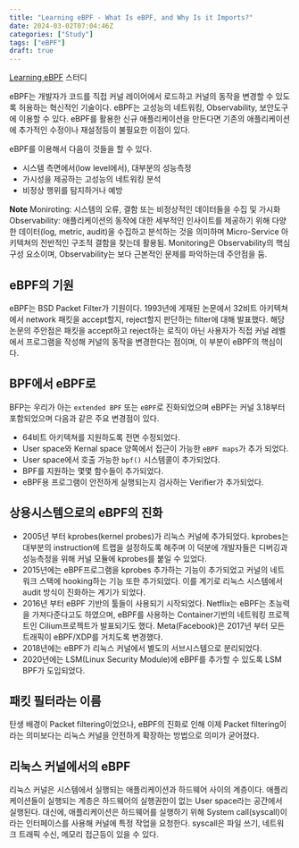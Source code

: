 ```yaml
---
title: "Learning eBPF - What Is eBPF, and Why Is it Imports?"
date: 2024-03-02T07:04:46Z
categories: ["Study"]
tags: ["eBPF"]
draft: true
---
```


[Learning eBPF](https://cilium.isovalent.com/hubfs/Learning-eBPF%20-%20Full%20book.pdf) 스터디

eBPF는 개발자가 코드를 직접 커널 레이어에서 로드하고 커널의 동작을 변경할 수 있도록 허용하는 혁신적인 기술이다. 
eBPF는 고성능의 네트워킹, Observability, 보안도구에 이용할 수 있다. eBPF를 활용한 신규 애플리케이션을 만든다면
기존의 애플리케이션에 추가적인 수정이나 재설정등이 불필요한 이점이 있다.

eBPF를 이용해서 다음이 것들을 할 수 있다.

- 시스템 측면에서(low level에서), 대부분의 성능측정
- 가시성을 제공하는 고성능의 네트워킹 분석
- 비정상 행위를 탐지하거나 예방

**Note**
Moniroting: 시스템의 오류, 결함 또는 비정상적인 데이터들을 수집 및 가시화
Observability: 애플리케이션의 동작에 대한 세부적인 인사이트를 제공하기 위해 다양한 데이터(log, metric, audit)을 수집하고 분석하는 것을 의미하며 Micro-Service 아키텍쳐의 전반적인 구조적 결함을 찾는데 활용됨. 
Monitoring은 Observability의 핵심 구성 요소이며, Observability는 보다 근본적인 문제를 파악하는데 주안점을 둠.

## eBPF의 기원

eBPF는 BSD Packet Filter가 기원이다. 1993년에 게재된 논문에서 32비트 아키텍쳐에서 network 패킷을 accept할지, reject할지 판단하는 filter에 대해 발표했다.
해당 논문의 주안점은 패킷을 accept하고 reject하는 로직이 아닌 사용자가 직접 커널 레벨에서 프로그램을 작성해 커널의 동작을 변경한다는 점이며, 이 부분이 eBPF의 핵심이다.

## BPF에서 eBPF로

BFP는 우리가 아는 `extended BPF` 또는 `eBPF`로 진화되었으며 eBPF는 커널 3.18부터 포함되었으며 다음과 같은 주요 변경점이 있다.
- 64비트 아키텍쳐를 지원하도록 전면 수정되었다. 
- User space와 Kernal space 양쪽에서 접근이 가능한 `eBPF maps`가 추가 되었다.
- User space에서 호출 가능한 `bpf()` 시스템콜이 추가되었다. 
- BPF를 지원하는 몇몇 함수들이 추가되었다.
- eBPF용 프로그램이 안전하게 실행되는지 검사하는 Verifier가 추가되었다.

## 상용시스템으로의 eBPF의 진화

- 2005년 부터 kprobes(kernel probes)가 리눅스 커널에 추가되었다. kprobes는 대부분의 instruction에 트랩을 설정하도록 해주며 이 덕분에 개발자들은 디버깅과 성능측정을 위해 커널 모듈에 kprobes를 붙일 수 있었다.
- 2015년에는 eBPF프로그램을 kprobes 추가하는 기능이 추가되었고 커널의 네트워크 스택에 hooking하는 기능 또한 추가되었다. 이를 계기로 리눅스 시스템에서 audit 방식이 진화하는 계기가 되었다.
- 2016년 부터 eBPF 기반의 툴들이 사용되기 시작되었다. Netflix는 eBPF는 초능력을 가져다준다고도 하였으며, eBPF를 사용하는 Container기반의 네트워킹 프로젝트인 Cilium프로젝트가 발표되기도 했다. Meta(Facebook)은 2017년 부터 모든 트래픽이 eBPF/XDP를 거치도록 변경했다.
- 2018년에는 eBPF가 리눅스 커널에서 별도의 서브시스템으로 분리되었다. 
- 2020년에는 LSM(Linux Security Module)에 eBPF를 추가할 수 있도록 LSM BPF가 도입되었다.

## 패킷 필터라는 이름

탄생 배경이 Packet filtering이었으나, eBPF의 진화로 인해 이제 Packet filtering이라는 의미보다는 리눅스 커널을 안전하게 확장하는 방법으로 의미가 굳어졌다. 

## 리눅스 커널에서의 eBPF

리눅스 커널은 시스템에서 실행되는 애플리케이션과 하드웨어 사이의 계층이다. 애플리케이션들이 실행되는 계층은 하드웨어의 실행권한이 없는 User space라는 공간에서 실행된다. 대신에, 애플리케이션은 하드웨어를 실행하기 위해 System call(syscall)이라는 인터페이스를 사용해 커널에 특정 작업을 요청한다. syscall은 파일 쓰기, 네트워크 트래픽 수신, 메모리 접근등이 있을 수 있다. 